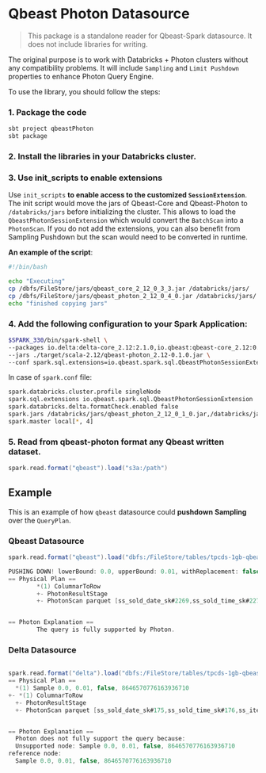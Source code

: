 # Qbeast Photon Datasource

> This package is a standalone reader for Qbeast-Spark datasource. It does not include libraries for writing. 

The original purpose is to work with Databricks + Photon clusters without any compatibility problems. It will include `Sampling` and `Limit Pushdown` properties to enhance Photon Query Engine.

To use the library, you should follow the steps:

### 1. Package the code
 ```bash
 sbt project qbeastPhoton
 sbt package
 ```
### 2. Install the libraries in your Databricks cluster. 

### 3. Use init_scripts to enable extensions
Use `init_scripts` **to enable access to the customized `SessionExtension`**. The init script would move the jars of Qbeast-Core and Qbeast-Photon to `/databricks/jars` before initializing the cluster. This allows to load the `QbeastPhotonSessionExtension` which would convert the `BatchScan` into a `PhotonScan`. If you do not add the extensions, you can also benefit from Sampling Pushdown but the scan would need to be converted in runtime.
   
   **An example of the script**:
   ```bash
   #!/bin/bash

   echo "Executing"
   cp /dbfs/FileStore/jars/qbeast_core_2_12_0_3_3.jar /databricks/jars/
   cp /dbfs/FileStore/jars/qbeast_photon_2_12_0_4_0.jar /databricks/jars/
   echo "finished copying jars"
   ```

### 4. Add the following configuration to your Spark Application:
 ```bash 
 $SPARK_330/bin/spark-shell \
--packages io.delta:delta-core_2.12:2.1.0,io.qbeast:qbeast-core_2.12:0.3.3 \
--jars ./target/scala-2.12/qbeast-photon_2.12-0.1.0.jar \
--conf spark.sql.extensions=io.qbeast.spark.sql.QbeastPhotonSessionExtension
 ```
   
   In case of `spark.conf` file:
   ```bash 
   spark.databricks.cluster.profile singleNode
   spark.sql.extensions io.qbeast.spark.sql.QbeastPhotonSessionExtension
   spark.databricks.delta.formatCheck.enabled false
   spark.jars /databricks/jars/qbeast_photon_2_12_0_1_0.jar,/databricks/jars/qbeast_core_2_12_0_3_3.jar
   spark.master local[*, 4]
  ```

### 5. Read from qbeast-photon format any Qbeast written dataset.

   ```scala
   spark.read.format("qbeast").load("s3a:/path")
   ```

## Example

This is an example of how `qbeast` datasource could **pushdown** **Sampling** over the `QueryPlan`. 

### Qbeast Datasource
```scala
spark.read.format("qbeast").load("dbfs:/FileStore/tables/tpcds-1gb-qbeast/store_sales").sample(0.01).explain()

PUSHING DOWN! lowerBound: 0.0, upperBound: 0.01, withReplacement: false, seed: -6732841976509339491
== Physical Plan ==
        *(1) ColumnarToRow
        +- PhotonResultStage
        +- PhotonScan parquet [ss_sold_date_sk#2269,ss_sold_time_sk#2270,ss_item_sk#2271,ss_customer_sk#2272,ss_cdemo_sk#2273,ss_hdemo_sk#2274,ss_addr_sk#2275,ss_store_sk#2276,ss_promo_sk#2277,ss_ticket_number#2278,ss_quantity#2279,ss_wholesale_cost#2280,ss_list_price#2281,ss_sales_price#2282,ss_ext_discount_amt#2283,ss_ext_sales_price#2284,ss_ext_wholesale_cost#2285,ss_ext_list_price#2286,ss_ext_tax#2287,ss_coupon_amt#2288,ss_net_paid#2289,ss_net_paid_inc_tax#2290,ss_net_profit#2291] DataFilters: [], DictionaryFilters: [], Format: parquet, Location: InMemoryFileIndex(1 paths)[dbfs:/FileStore/tables/tpcds-1gb-qbeast/store_sales/6647998c-cd72-4f8f..., PartitionFilters: [], ReadSchema: struct<ss_sold_date_sk:int,ss_sold_time_sk:int,ss_item_sk:int,ss_customer_sk:int,ss_cdemo_sk:int,..., RequiredDataFilters: []


== Photon Explanation ==
        The query is fully supported by Photon.

```

### Delta Datasource

```scala

spark.read.format("delta").load("dbfs:/FileStore/tables/tpcds-1gb-qbeast/store_sales").sample(0.01).explain()
== Physical Plan ==
  *(1) Sample 0.0, 0.01, false, 8646570776163936710
+- *(1) ColumnarToRow
  +- PhotonResultStage
  +- PhotonScan parquet [ss_sold_date_sk#175,ss_sold_time_sk#176,ss_item_sk#177,ss_customer_sk#178,ss_cdemo_sk#179,ss_hdemo_sk#180,ss_addr_sk#181,ss_store_sk#182,ss_promo_sk#183,ss_ticket_number#184,ss_quantity#185,ss_wholesale_cost#186,ss_list_price#187,ss_sales_price#188,ss_ext_discount_amt#189,ss_ext_sales_price#190,ss_ext_wholesale_cost#191,ss_ext_list_price#192,ss_ext_tax#193,ss_coupon_amt#194,ss_net_paid#195,ss_net_paid_inc_tax#196,ss_net_profit#197] DataFilters: [], DictionaryFilters: [], Format: parquet, Location: PreparedDeltaFileIndex(1 paths)[dbfs:/FileStore/tables/tpcds-1gb-qbeast/store_sales], PartitionFilters: [], ReadSchema: struct<ss_sold_date_sk:int,ss_sold_time_sk:int,ss_item_sk:int,ss_customer_sk:int,ss_cdemo_sk:int,..., RequiredDataFilters: []


== Photon Explanation ==
  Photon does not fully support the query because:
  Unsupported node: Sample 0.0, 0.01, false, 8646570776163936710
reference node:
  Sample 0.0, 0.01, false, 8646570776163936710


```

